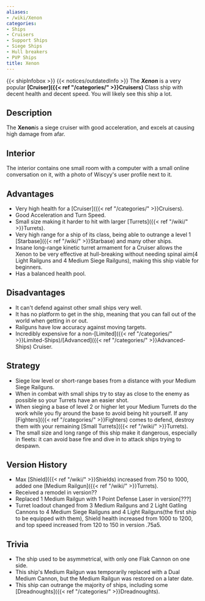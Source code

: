 ```yaml
---
aliases:
- /wiki/Xenon
categories:
- Ships
- Cruisers
- Support Ships
- Siege Ships
- Hull breakers
- PVP Ships
title: Xenon
---
```


{{< shipInfobox >}} {{< notices/outdatedInfo >}} The **_Xenon_** is a very popular **[Cruiser]({{< ref "/categories/" >}}Cruisers)** Class ship with decent health and decent speed. You will likely see this ship a lot.

## Description

The **Xenon**is a siege cruiser with good acceleration, and excels at causing high damage from afar.

## Interior

The interior contains one small room with a computer with a small online conversation on it, with a photo of Wiscyy's user profile next to it.

## Advantages

- Very high health for a [Cruiser]({{< ref "/categories/" >}}Cruisers).
- Good Acceleration and Turn Speed.
- Small size making it harder to hit with larger [Turrets]({{< ref "/wiki/" >}}Turrets).
- Very high range for a ship of its class, being able to outrange a level 1 [Starbase]({{< ref "/wiki/" >}}Starbase) and many other ships.
- Insane long-range kinetic turret armament for a Cruiser allows the Xenon to be very effective at hull-breaking without needing spinal aim(4 Light Railguns and 4 Medium Siege Railguns), making this ship viable for beginners.
- Has a balanced health pool.

## Disadvantages

- It can't defend against other small ships very well.
- It has no platform to get in the ship, meaning that you can fall out of the world when getting in or out.
- Railguns have low accuracy against moving targets.
- Incredibly expensive for a non-[Limited]({{< ref "/categories/" >}}Limited-Ships)/[Advanced]({{< ref "/categories/" >}}Advanced-Ships) Cruiser.

## Strategy

- Siege low level or short-range bases from a distance with your Medium Siege Railguns.
- When in combat with small ships try to stay as close to the enemy as possible so your Turrets have an easier shot.
- When sieging a base of level 2 or higher let your Medium Turrets do the work while you fly around the base to avoid being hit yourself. If any [Fighters]({{< ref "/categories/" >}}Fighters) comes to defend, destroy them with your remaining [Small Turrets]({{< ref "/wiki/" >}}Turrets).
- The small size and long range of this ship make it dangerous, especially in fleets: it can avoid base fire and dive in to attack ships trying to despawn.

## Version History 

- Max [Shield]({{< ref "/wiki/" >}}Shields) increased from 750 to 1000, added one [Medium Railgun]({{< ref "/wiki/" >}}Turrets).
- Received a remodel in version??
- Replaced 1 Medium Railgun with 1 Point Defense Laser in version[???]
- Turret loadout changed from 3 Medium Railguns and 2 Light Gatling Cannons to 4 Medium Siege Railguns and 4 Light Railguns(the first ship to be equipped with them), Shield health increased from 1000 to 1200, and top speed increased from 120 to 150 in version .75a5.

## Trivia

- The ship used to be asymmetrical, with only one Flak Cannon on one side.
- This ship's Medium Railgun was temporarily replaced with a Dual Medium Cannon, but the Medium Railgun was restored on a later date.
- This ship can outrange the majority of ships, including some [Dreadnoughts]({{< ref "/categories/" >}}Dreadnoughts).